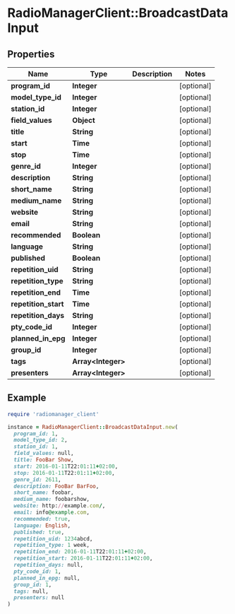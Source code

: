# RadioManagerClient::BroadcastDataInput

## Properties

| Name | Type | Description | Notes |
| ---- | ---- | ----------- | ----- |
| **program_id** | **Integer** |  | [optional] |
| **model_type_id** | **Integer** |  | [optional] |
| **station_id** | **Integer** |  | [optional] |
| **field_values** | **Object** |  | [optional] |
| **title** | **String** |  | [optional] |
| **start** | **Time** |  | [optional] |
| **stop** | **Time** |  | [optional] |
| **genre_id** | **Integer** |  | [optional] |
| **description** | **String** |  | [optional] |
| **short_name** | **String** |  | [optional] |
| **medium_name** | **String** |  | [optional] |
| **website** | **String** |  | [optional] |
| **email** | **String** |  | [optional] |
| **recommended** | **Boolean** |  | [optional] |
| **language** | **String** |  | [optional] |
| **published** | **Boolean** |  | [optional] |
| **repetition_uid** | **String** |  | [optional] |
| **repetition_type** | **String** |  | [optional] |
| **repetition_end** | **Time** |  | [optional] |
| **repetition_start** | **Time** |  | [optional] |
| **repetition_days** | **String** |  | [optional] |
| **pty_code_id** | **Integer** |  | [optional] |
| **planned_in_epg** | **Integer** |  | [optional] |
| **group_id** | **Integer** |  | [optional] |
| **tags** | **Array&lt;Integer&gt;** |  | [optional] |
| **presenters** | **Array&lt;Integer&gt;** |  | [optional] |

## Example

```ruby
require 'radiomanager_client'

instance = RadioManagerClient::BroadcastDataInput.new(
  program_id: 1,
  model_type_id: 2,
  station_id: 1,
  field_values: null,
  title: FooBar Show,
  start: 2016-01-11T22:01:11+02:00,
  stop: 2016-01-11T22:01:11+02:00,
  genre_id: 2611,
  description: FooBar BarFoo,
  short_name: foobar,
  medium_name: foobarshow,
  website: http://example.com/,
  email: info@example.com,
  recommended: true,
  language: English,
  published: true,
  repetition_uid: 1234abcd,
  repetition_type: 1 week,
  repetition_end: 2016-01-11T22:01:11+02:00,
  repetition_start: 2016-01-11T22:01:11+02:00,
  repetition_days: null,
  pty_code_id: 1,
  planned_in_epg: null,
  group_id: 1,
  tags: null,
  presenters: null
)
```

